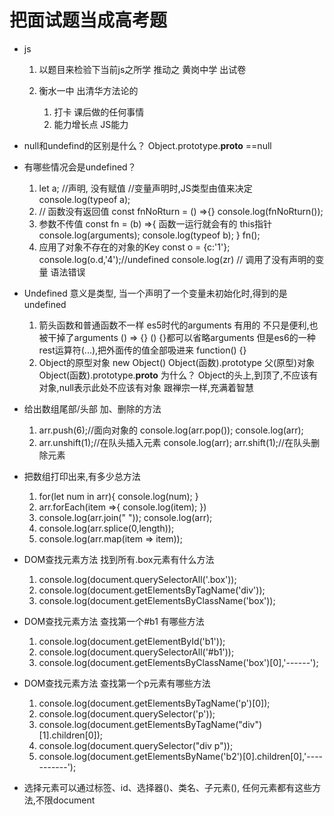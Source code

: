 # 把面试题当成高考题
- js
    1. 以题目来检验下当前js之所学 推动之
        黄岗中学 出试卷
    2. 衡水一中
        出清华方法论的

        1. 打卡 课后做的任何事情
        2. 能力增长点
        JS能力
    
- null和undefind的区别是什么？
 Object.prototype.__proto__ ==null
- 有哪些情况会是undefined？
    1. let a;   //声明, 没有赋值
        //变量声明时,JS类型由值来决定
        console.log(typeof a);
    2. // 函数没有返回值
    const fnNoRturn = () =>{}
    console.log(fnNoRturn());
    3. 参数不传值
        const fn = (b) =>{
        函数一运行就会有的   this指针
        console.log(arguments);
        console.log(typeof b);
        }
        fn();
    4. 应用了对象不存在的对象的Key
        const o = {c:'1'};
        console.log(o.d,'4');//undefined
        console.log(zr) // 调用了没有声明的变量 语法错误
- Undefined 意义是类型, 当一个声明了一个变量未初始化时,得到的是undefined
    1. 箭头函数和普通函数不一样
        es5时代的arguments 有用的
        不只是便利,也被干掉了arguments
        () => {}   ()  {}都可以省略arguments 但是es6的一种rest运算符(...),把外面传的值全部吸进来
        function() {}
    2. Object的原型对象
        new Object()
        Object(函数).prototype
        父(原型)对象
        Object(函数).prototype.__proto__
        为什么？
            Object的头上,到顶了,不应该有对象,null表示此处不应该有对象
             跟禅宗一样,充满着智慧
- 给出数组尾部/头部 加、删除的方法
    1. arr.push(6);//面向对象的 
    console.log(arr.pop()); 
    console.log(arr); 
    2. arr.unshift(1);//在队头插入元素
    console.log(arr); 
    arr.shift(1);//在队头删除元素
- 把数组打印出来,有多少总方法
    1. for(let num in arr){
        console.log(num);
    }
    2. arr.forEach(item =>{
        console.log(item);
    })
    3. console.log(arr.join(" "));
    console.log(arr); 
    4. console.log(arr.splice(0,length));
    5. console.log(arr.map(item => item));
- DOM查找元素方法 找到所有.box元素有什么方法
    1. console.log(document.querySelectorAll('.box'));
    2. console.log(document.getElementsByTagName('div'));
    3. console.log(document.getElementsByClassName('box'));
- DOM查找元素方法 查找第一个#b1 有哪些方法
    1. console.log(document.getElementById('b1'));
    2. console.log(document.querySelectorAll('#b1'));
    3. console.log(document.getElementsByClassName('box')[0],'------');
- DOM查找元素方法 查找第一个p元素有哪些方法
    1. console.log(document.getElementsByTagName('p')[0]);
    2. console.log(document.querySelector('p'));
    3. console.log(document.getElementsByTagName("div")[1].children[0]);
    4. console.log(document.querySelector("div p"));
    5. console.log(document.getElementsByName('b2')[0].children[0],'-----------');
- 选择元素可以通过标签、id、选择器()、类名、子元素(),
    任何元素都有这些方法,不限document